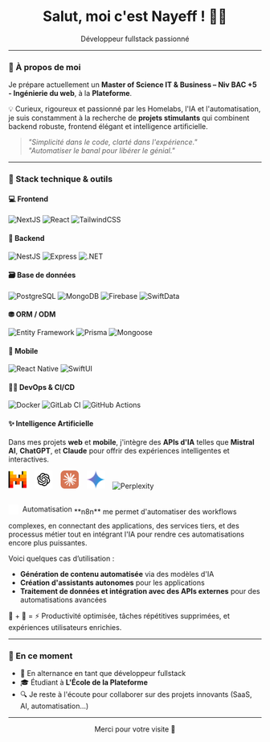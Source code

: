 <!-- Bannière de bienvenue -->
<h1 align="center">Salut, moi c'est <strong>Nayeff !</strong> 👋🏼</h1>
<p align="center">Développeur fullstack passionné</p>

---

### 🚀 À propos de moi

Je prépare actuellement un **Master of Science IT & Business – Niv BAC +5 - Ingénierie du web**, à la **Plateforme**.

💡 Curieux, rigoureux et passionné par les Homelabs, l'IA et l'automatisation, je suis constamment à la recherche de **projets stimulants** qui combinent backend robuste, frontend élégant et intelligence artificielle.

> _"Simplicité dans le code, clarté dans l'expérience."_  
> _"Automatiser le banal pour libérer le génial."_

---

### 🧰 Stack technique & outils

#### 💻 Frontend
![NextJS](https://img.shields.io/badge/Next.js-black?logo=next.js&logoColor=white)
![React](https://img.shields.io/badge/React-20232A?logo=react&logoColor=61DAFB)
![TailwindCSS](https://img.shields.io/badge/TailwindCSS-38B2AC?logo=tailwind-css&logoColor=white)

#### 💾 Backend
![NestJS](https://img.shields.io/badge/NestJS-E0234E?logo=nestjs&logoColor=white)
![Express](https://img.shields.io/badge/Express.js-404D59?logo=express&logoColor=white)
![.NET](https://img.shields.io/badge/.NET-512BD4?logo=dotnet&logoColor=white)

#### 🗃️ Base de données
![PostgreSQL](https://img.shields.io/badge/PostgreSQL-336791?logo=postgresql&logoColor=white)
![MongoDB](https://img.shields.io/badge/MongoDB-47A248?logo=mongodb&logoColor=white)
![Firebase](https://img.shields.io/badge/Firebase-FFCA28?logo=firebase&logoColor=black)
![SwiftData](https://img.shields.io/badge/SwiftData-FA7343?logo=swift&logoColor=white)

#### ⛃ ORM / ODM
![Entity Framework](https://img.shields.io/badge/EntityFramework-68217A?logo=dotnet&logoColor=white)
![Prisma](https://img.shields.io/badge/Prisma-2D3748?logo=prisma&logoColor=white)
![Mongoose](https://img.shields.io/badge/Mongoose-880000?logo=mongoose&logoColor=white)

#### 📱 Mobile
![React Native](https://img.shields.io/badge/ReactNative-20232A?logo=react&logoColor=61DAFB)
![SwiftUI](https://img.shields.io/badge/SwiftUI-FA7343?logo=swift&logoColor=white)

#### 👨‍💻 DevOps & CI/CD
![Docker](https://img.shields.io/badge/Docker-2496ED?logo=docker&logoColor=white)
![GitLab CI](https://img.shields.io/badge/GitLab_CI-FC6D26?logo=gitlab&logoColor=white)
![GitHub Actions](https://img.shields.io/badge/GitHub_Actions-2088FF?logo=github-actions&logoColor=white)

#### ✨ Intelligence Artificielle  

Dans mes projets **web** et **mobile**, j'intègre des **APIs d'IA** telles que **Mistral AI**, **ChatGPT**, et **Claude** pour offrir des expériences intelligentes et interactives.  <br>

<p align="left">
  <img src="images/mistral-ai-icon.svg" alt="Mistral AI" title="Mistral AI" height="36" />&nbsp;&nbsp;&nbsp;
  <img src="images/chatgpt-icon.svg" alt="ChatGPT" title="ChatGPT" height="36" />&nbsp;&nbsp;&nbsp;
  <img src="images/claude-ai-icon.svg" alt="Claude" title="Claude" height="36" />&nbsp;&nbsp;&nbsp;
  <img src="images/google-gemini-icon.svg" alt="Gemini" title="Gemini" height="36" />&nbsp;&nbsp;&nbsp;
  <img src="images/perplexity-ai-icon.svg" alt="Perplexity" title="Perplexity" height="36" />&nbsp;&nbsp;&nbsp;
</p>

<p style="display: inline-flex; align-items: center; gap: 8px;">
  <img src="images/n8n-icon.svg" alt="n8n" title="n8n" height="20" />
  <span>Automatisation</span>
</p>
**n8n** me permet d'automatiser des workflows complexes, en connectant des applications, des services tiers, et des processus métier tout en intégrant l'IA pour rendre ces automatisations encore plus puissantes. 

Voici quelques cas d’utilisation :  
- **Génération de contenu automatisée** via des modèles d'IA  
- **Création d'assistants autonomes** pour les applications  
- **Traitement de données et intégration avec des APIs externes** pour des automatisations avancées  

🧠 + 🤖 = ⚡ Productivité optimisée, tâches répétitives supprimées, et expériences utilisateurs enrichies.



---

### 📌 En ce moment

- 💼 En alternance en tant que développeur fullstack  
- 🎓 Étudiant à **L'École de la Plateforme**  
- 🔍 Je reste à l'écoute pour collaborer sur des projets innovants (SaaS, AI, automatisation…)

---

<!-- Signature -->
<p align="center">Merci pour votre visite 🚀</p>
